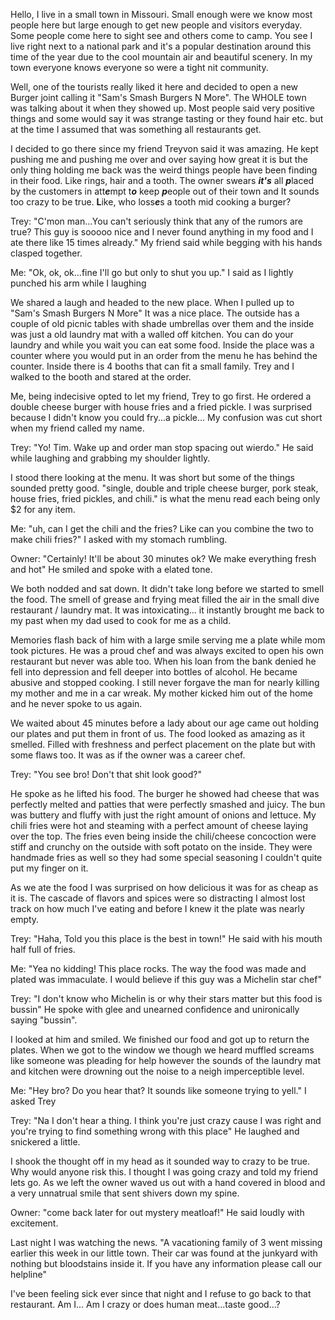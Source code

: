 Hello, I live in a small town in Missouri. Small enough were we know most people here but large enough to get new people and visitors everyday. Some people come here to sight see and others come to camp. You see I live right next to a national park and it's a popular destination around this time of the year due to the cool mountain air and beautiful scenery. In my town everyone knows everyone so were a tight nit community.

Well, one of the tourists really liked it here and decided to open a new Burger joint calling it "Sam's Smash Burgers N More". The WHOLE town was talking about it when they showed up. Most people said very positive things and some would say it was strange tasting or they found hair etc. but at the time I assumed that was something all restaurants get.

I decided to go there since my friend Treyvon said it was amazing. He kept pushing me and pushing  me over and over saying how great it is but the only thing holding me back was the weird things people have been finding in their food. Like rings, hair and a tooth. The owner swears ***it's*** all ***p***laced by the customers in att***e***mpt t***o*** keep ***p***eople out of their town and It sounds too crazy to be true. **L**ike, who loss***e***s a tooth mid cooking a burger?

Trey: "C'mon man...You can't seriously think that any of the rumors are true? This guy is sooooo nice and I never found anything in my food and I ate there like 15 times already." My friend said while begging with his hands clasped together.

Me: "Ok, ok, ok...fine I'll go but only to shut you up." I said as I lightly punched his arm while I laughing

We shared a laugh and headed to the new place. When I pulled up to "Sam's Smash Burgers N More" It was a nice place. The outside has a couple of old picnic tables with shade umbrellas over them and the inside was just a old laundry mat with a walled off kitchen. You can do your laundry and while you wait you can eat some food. Inside the place was a counter where you would put in an order from the menu he has behind the counter. Inside there is 4 booths that can fit a small family. Trey and I walked to the booth and stared at the order.

Me, being indecisive opted to let my friend, Trey to go first. He ordered a double cheese burger with house fries and a fried pickle. I was surprised because I didn't know you could fry...a pickle... My confusion was cut short when my friend called my name.

Trey: "Yo! Tim. Wake up and order man stop spacing out wierdo." He said while laughing and grabbing my shoulder lightly.

I stood there looking at the menu. It was short but some of the things sounded pretty good. "single, double and triple cheese burger, pork steak, house fries, fried pickles, and chili." is what the menu read each being only $2 for any item.

Me: "uh, can I get the chili and the fries? Like can you combine the two to make chili fries?" I asked with my stomach rumbling.

Owner: "Certainly! It'll be about 30 minutes ok? We make everything fresh and hot" He smiled and spoke with a elated tone.

We both nodded and sat down. It didn't take long before we started to smell the food. The smell of grease  and frying meat filled the air in the small dive restaurant / laundry mat. It was intoxicating... it instantly brought me back to my past when my dad used to cook for me as a child.

Memories flash back of him with a large smile serving me a plate while mom took pictures. He was a proud chef and was always excited to open his own restaurant but never was able too. When his loan from the bank denied he fell into depression and fell deeper into bottles of alcohol. He became abusive and stopped cooking. I still never forgave the man for nearly killing my mother and me in a  car wreak. My  mother kicked him out of the home and he never spoke to us again.

We waited about 45 minutes before a lady about our age came out holding our plates and put them in front of us. The food looked as amazing as it smelled. Filled with freshness and perfect placement on the plate but with some flaws too. It was as if the owner was a career chef.

Trey: "You see bro! Don't that shit look good?"

He spoke as he lifted his food.  The burger he showed had cheese that was perfectly melted and patties that were perfectly smashed and juicy. The bun was buttery and fluffy with just the right amount of onions and lettuce. My chili fries were hot and steaming with a perfect amount of cheese laying over the top. The fries even being inside the chili/cheese concoction were stiff and crunchy on the outside with soft potato on the inside. They were handmade fries as well so they had some special seasoning I couldn't quite put my finger on it.

As we ate the food I was surprised on how delicious it was for as cheap as it is. The cascade of flavors and spices were  so distracting I almost lost track on how much I've eating and before I knew it the plate was nearly empty.

Trey: "Haha, Told you this place is the best in town!" He said with his mouth half full of fries.

Me: "Yea no kidding! This place rocks. The way the food was made and plated was immaculate. I would believe if this guy was a Michelin star chef"

Trey: "I don't know who Michelin is or why their stars matter but this food is bussin" He spoke with glee and unearned confidence and unironically saying "bussin".

I looked at him and smiled. We finished our food and got up to return the plates. When we got to the window we though we heard muffled screams like someone was pleading for help however the sounds of the laundry mat and kitchen were drowning out the noise to a  neigh imperceptible level.

Me: "Hey bro? Do you hear that? It sounds like someone trying to yell." I asked Trey

Trey: "Na I don't hear a thing. I think you're just crazy cause I was right and you're trying to find something wrong with this place" He laughed and snickered a little.

I shook the thought off in my head as it sounded way to crazy to be true. Why would anyone risk this. I thought I was going crazy and told my friend lets go. As we left the owner waved us out with a hand covered in blood and a very unnatrual smile that sent shivers down my spine.

Owner: "come back later for out mystery meatloaf!" He said loudly with excitement.

Last night I was watching the news. "A vacationing family of 3 went missing earlier this week in our little town. Their car was found at the junkyard with nothing but bloodstains inside it. If you have any information please call our helpline"

I've been feeling sick ever since that night and I refuse to go back to that restaurant. Am I... Am I crazy or does human meat...taste good...?